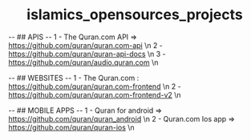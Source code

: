 # <center>islamics_opensources_projects</center>

-- ## APIS --
1 - The Quran.com API => https://github.com/quran/quran.com-api \n
2 - https://github.com/quran/quran-api-docs \n
3 - https://github.com/quran/audio.quran.com \n

-- ## WEBSITES -- 
1 - The Quran.com : https://github.com/quran/quran.com-frontend \n 
2 - https://github.com/quran/quran.com-frontend-v2 \n 

-- ## MOBILE APPS --
1 - Quran for android => https://github.com/quran/quran_android  \n
2 - Quran.com Ios app =>  https://github.com/quran/quran-ios \n
